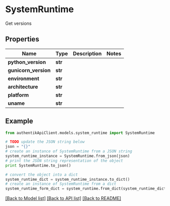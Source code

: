 # SystemRuntime

Get versions

## Properties
Name | Type | Description | Notes
------------ | ------------- | ------------- | -------------
**python_version** | **str** |  | 
**gunicorn_version** | **str** |  | 
**environment** | **str** |  | 
**architecture** | **str** |  | 
**platform** | **str** |  | 
**uname** | **str** |  | 

## Example

```python
from authentikApiClient.models.system_runtime import SystemRuntime

# TODO update the JSON string below
json = "{}"
# create an instance of SystemRuntime from a JSON string
system_runtime_instance = SystemRuntime.from_json(json)
# print the JSON string representation of the object
print SystemRuntime.to_json()

# convert the object into a dict
system_runtime_dict = system_runtime_instance.to_dict()
# create an instance of SystemRuntime from a dict
system_runtime_form_dict = system_runtime.from_dict(system_runtime_dict)
```
[[Back to Model list]](../README.md#documentation-for-models) [[Back to API list]](../README.md#documentation-for-api-endpoints) [[Back to README]](../README.md)


